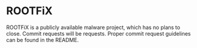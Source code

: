 # ROOTFiX
ROOTFiX is a publicly available malware project, which has no plans to close. Commit requests will be requests. Proper commit request guidelines can be found in the README.
